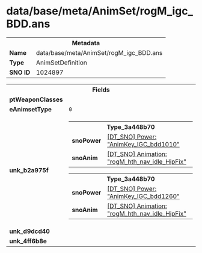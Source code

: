 <h1>data/base/meta/AnimSet/rogM_igc_BDD.ans</h1><table><tr><th colspan="100%">Metadata</th></tr><tr><td><b>Name</b></td><td>data/base/meta/AnimSet/rogM_igc_BDD.ans</td></tr><tr><td><b>Type</b></td><td>AnimSetDefinition</td></tr><tr><td><b>SNO ID</b></td><td>1024897</td></tr></table>

<table><tr><th colspan="100%">Fields</th></tr><tr><td><b>ptWeaponClasses</b></td><td></td></tr><tr><td><b>eAnimsetType</b></td><td><code>0</code></td></tr><tr><td><b>unk_b2a975f</b></td><td><table><tr><th colspan="100%">Type_3a448b70</th></tr><tr><td><b>snoPower</b></td><td><a href="..\Power\AnimKey_IGC_bdd1010.pow">[DT_SNO] Power: "AnimKey_IGC_bdd1010"</a></td></tr><tr><td><b>snoAnim</b></td><td><a href="..\Anim\rogM_hth_nav_idle_HipFix.ani">[DT_SNO] Animation: "rogM_hth_nav_idle_HipFix"</a></td></tr></table>


<table><tr><th colspan="100%">Type_3a448b70</th></tr><tr><td><b>snoPower</b></td><td><a href="..\Power\AnimKey_IGC_bdd1260.pow">[DT_SNO] Power: "AnimKey_IGC_bdd1260"</a></td></tr><tr><td><b>snoAnim</b></td><td><a href="..\Anim\rogM_hth_nav_idle_HipFix.ani">[DT_SNO] Animation: "rogM_hth_nav_idle_HipFix"</a></td></tr></table>


</td></tr><tr><td><b>unk_d9dcd40</b></td><td></td></tr><tr><td><b>unk_4ff6b8e</b></td><td></td></tr></table>

